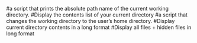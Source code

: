 #a script that prints the absolute path name of the current working directory.
#Display the contents list of your current directory
#a script that changes the working directory to the user’s home directory.
#Display current directory contents in a long format
#Display all files + hidden files in long format
